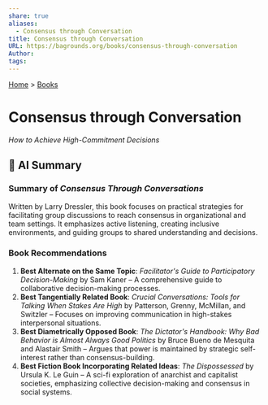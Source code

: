 ```yaml
---
share: true
aliases:
  - Consensus through Conversation
title: Consensus through Conversation
URL: https://bagrounds.org/books/consensus-through-conversation
Author: 
tags: 
---
```

[Home](../index.md) > [Books](./index.md)  
# Consensus through Conversation  
_How to Achieve High-Commitment Decisions_  
## 🤖 AI Summary  
### **Summary of *Consensus Through Conversations***    
Written by Larry Dressler, this book focuses on practical strategies for facilitating group discussions to reach consensus in organizational and team settings. It emphasizes active listening, creating inclusive environments, and guiding groups to shared understanding and decisions.  
  
### Book Recommendations    
1. **Best Alternate on the Same Topic**: *Facilitator's Guide to Participatory Decision-Making* by Sam Kaner – A comprehensive guide to collaborative decision-making processes.    
2. **Best Tangentially Related Book**: *Crucial Conversations: Tools for Talking When Stakes Are High* by Patterson, Grenny, McMillan, and Switzler – Focuses on improving communication in high-stakes interpersonal situations.    
3. **Best Diametrically Opposed Book**: *The Dictator's Handbook: Why Bad Behavior is Almost Always Good Politics* by Bruce Bueno de Mesquita and Alastair Smith – Argues that power is maintained by strategic self-interest rather than consensus-building.    
4. **Best Fiction Book Incorporating Related Ideas**: *The Dispossessed* by Ursula K. Le Guin – A sci-fi exploration of anarchist and capitalist societies, emphasizing collective decision-making and consensus in social systems.  
